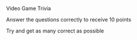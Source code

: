 Video Game Trivia


Answer the questions correctly to receive 10 points

Try and get as many correct as possible